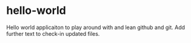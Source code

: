 # hello-world
Hello world applicaiton to play around with and lean github and git.
Add further text to check-in updated files.
